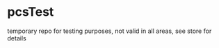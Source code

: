 pcsTest
=======

temporary repo for testing purposes, not valid in all areas, see store for details
